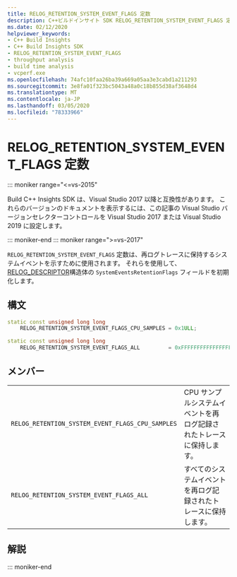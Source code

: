 ```yaml
---
title: RELOG_RETENTION_SYSTEM_EVENT_FLAGS 定数
description: C++ビルドインサイト SDK RELOG_RETENTION_SYSTEM_EVENT_FLAGS 定数リファレンス。
ms.date: 02/12/2020
helpviewer_keywords:
- C++ Build Insights
- C++ Build Insights SDK
- RELOG_RETENTION_SYSTEM_EVENT_FLAGS
- throughput analysis
- build time analysis
- vcperf.exe
ms.openlocfilehash: 74afc10faa26ba39a669a05aa3e3cabd1a211293
ms.sourcegitcommit: 3e8fa01f323bc5043a48a0c18b855d38af3648d4
ms.translationtype: MT
ms.contentlocale: ja-JP
ms.lasthandoff: 03/05/2020
ms.locfileid: "78333966"
---
```

# <a name="relog_retention_system_event_flags-constants"></a>RELOG_RETENTION_SYSTEM_EVENT_FLAGS 定数

::: moniker range="<=vs-2015"

Build C++ Insights SDK は、Visual Studio 2017 以降と互換性があります。 これらのバージョンのドキュメントを表示するには、この記事の Visual Studio バージョンセレクターコントロールを Visual Studio 2017 または Visual Studio 2019 に設定します。

::: moniker-end
::: moniker range=">=vs-2017"

`RELOG_RETENTION_SYSTEM_EVENT_FLAGS` 定数は、再ログトレースに保持するシステムイベントを示すために使用されます。 それらを使用して、 [RELOG_DESCRIPTOR](relog-descriptor-struct.md)構造体の `SystemEventsRetentionFlags` フィールドを初期化します。

## <a name="syntax"></a>構文

```cpp
static const unsigned long long
    RELOG_RETENTION_SYSTEM_EVENT_FLAGS_CPU_SAMPLES = 0x1ULL;

static const unsigned long long
    RELOG_RETENTION_SYSTEM_EVENT_FLAGS_ALL         = 0xFFFFFFFFFFFFFFFFULL;
```

## <a name="members"></a>メンバー

|  |  |
|--|--|
| `RELOG_RETENTION_SYSTEM_EVENT_FLAGS_CPU_SAMPLES` | CPU サンプルシステムイベントを再ログ記録されたトレースに保持します。 |
| `RELOG_RETENTION_SYSTEM_EVENT_FLAGS_ALL` | すべてのシステムイベントを再ログ記録されたトレースに保持します。 |

## <a name="remarks"></a>解説

::: moniker-end
